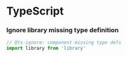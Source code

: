 # TypeScript

### Ignore library missing type definition

```typescript
// @ts-ignore: component missing type defs
import library from 'library'
```



